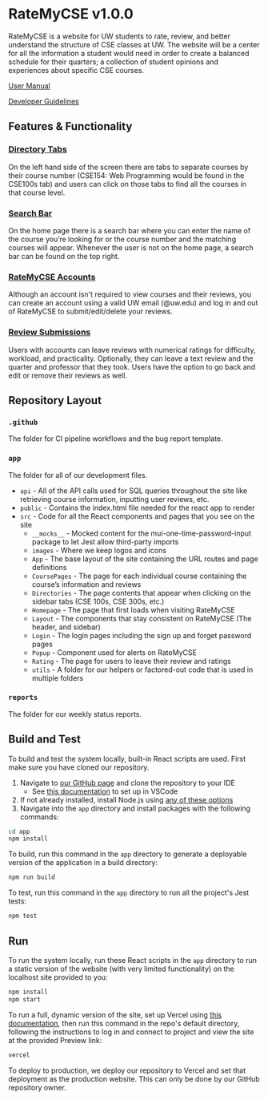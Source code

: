 # RateMyCSE v1.0.0
RateMyCSE is a website for UW students to rate, review, and better understand the structure of CSE classes at UW.
The website will be a center for all the information a student would need in order to create a balanced schedule 
for their quarters; a collection of student opinions and experiences about specific CSE courses.

[User Manual](https://github.com/twang7310/rate-my-cse/blob/main/user-manual.md)

[Developer Guidelines](https://github.com/twang7310/rate-my-cse/blob/main/developer-guidelines.md)

## Features & Functionality
### [Directory Tabs](https://github.com/twang7310/rate-my-cse/blob/main/user-manual.md#directory-tabs)
On the left hand side of the screen there are tabs to separate courses by their course number (CSE154: Web Programming would be found in the CSE100s tab) and users can click on those tabs to find all the courses in that course level.

### [Search Bar](https://github.com/twang7310/rate-my-cse/blob/main/user-manual.md#search-bar-work-in-progress)
On the home page there is a search bar where you can enter the name of the course you’re looking for or the course number and the matching courses will appear. Whenever the user is not on the home page, a search bar can be found on the top right.

### [RateMyCSE Accounts](https://github.com/twang7310/rate-my-cse/blob/main/user-manual.md#creating-an-account-work-in-progress)
Although an account isn't required to view courses and their reviews, you can create an account using a valid UW email (@uw.edu) and log in and out of RateMyCSE to submit/edit/delete your reviews.

### [Review Submissions](https://github.com/twang7310/rate-my-cse/blob/main/user-manual.md#submitting-a-review-work-in-progress)
Users with accounts can leave reviews with numerical ratings for difficulty, workload, and practicality.
Optionally, they can leave a text review and the quarter and professor that they took.
Users have the option to go back and edit or remove their reviews as well.

## Repository Layout
### `.github`
The folder for CI pipeline workflows and the bug report template.
### `app`
The folder for all of our development files.
  - `api` - All of the API calls used for SQL queries throughout the site like retrieving course information, inputting user reviews, etc.
  - `public` - Contains the index.html file needed for the react app to render
  - `src` - Code for all the React components and pages that you see on the site
    - `__mocks__` - Mocked content for the mui-one-time-password-input package to let Jest allow third-party imports
    -  `images` - Where we keep logos and icons
    - `App` - The base layout of the site containing the URL routes and page definitions
    - `CoursePages` - The page for each individual course containing the course’s information and reviews
    - `Directories` - The page contents that appear when clicking on the sidebar tabs (CSE 100s, CSE 300s, etc.)
    - `Homepage` - The page that first loads when visiting RateMyCSE
    - `Layout` - The components that stay consistent on RateMyCSE (The header, and sidebar)
    - `Login` - The login pages including the sign up and forget password pages
    - `Popup` - Component used for alerts on RateMyCSE
    - `Rating` - The page for users to leave their review and ratings
    - `utils` - A folder for our helpers or factored-out code that is used in multiple folders

### `reports`
The folder for our weekly status reports.

## Build and Test

To build and test the system locally, built-in React scripts are used. 
First make sure you have cloned our repository.
  1. Navigate to [our GitHub page](https://github.com/twang7310/rate-my-cse) and clone the repository to your IDE
      - See [this documentation](https://docs.google.com/document/d/1LwtVxxJOj7jnUVf5e_kKqspS8TplsrqHjAzqN-fwkPc/edit?usp=sharing) to set up in VSCode
  2. If not already installed, install Node.js using [any of these options](https://nodejs.org/en/learn/getting-started/how-to-install-nodejs)
  3. Navigate into the `app` directory and install packages with the following commands:
  ```bash
  cd app
  npm install
  ```
To build, run this command in the `app` directory to generate a deployable version of the application in a build directory:
```bash
npm run build
```

To test, run this command in the `app` directory to run all the project's Jest tests:
```bash
npm test
```

## Run
To run the system locally, run these React scripts in the `app` directory to run a static version of the website (with very limited functionality) on the localhost site provided to you:
```bash
npm install
npm start
```

To run a full, dynamic version of the site, set up Vercel using [this documentation](https://docs.google.com/document/d/1B64yPUQdTuXjUSW5-lY_u1_KKsJCz6n7-R-Csg8UUMg/edit?usp=sharing), then run this command in the repo's default directory, following the instructions to log in and connect to project and view the site at the provided Preview link:
```bash
vercel
```

To deploy to production, we deploy our repository to Vercel and set that deployment as the production website. This can only be done by our GitHub repository owner.
